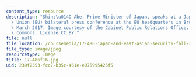 ```yaml
---
content_type: resource
description: "Shinz\u014D Abe, Prime Minister of Japan, speaks at a Japan-European\
  \ Union (EU) bilateral press conference at the EU headquarters in Brussels, Belgium,\
  \ March 2017. Image courtesy of the Cabinet Public Relations Office. Source: Wikimedia\
  \ Commons. License CC BY."
file: null
file_location: /coursemedia/17-486-japan-and-east-asian-security-fall-2016/239f2353fcc7b35c461ee075995425f5_17-486f16.jpg
file_type: image/jpeg
resourcetype: Image
title: 17-486f16.jpg
uid: 239f2353-fcc7-b35c-461e-e075995425f5
---
```

